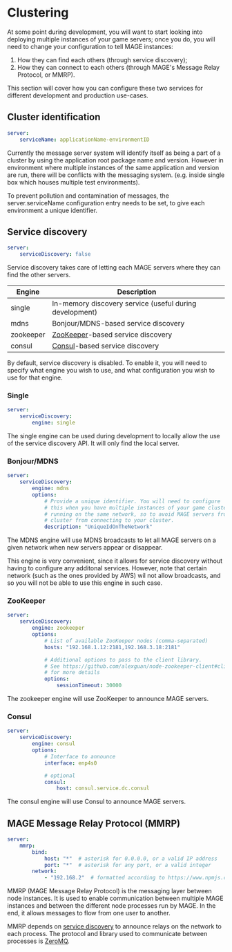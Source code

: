 # Clustering

At some point during development, you will want to start looking into
deploying multiple instances of your game servers; once you do, you will need
to change your configuration to tell MAGE instances:

  1. How they can find each others (through service discovery);
  2. How they can connect to each others (through MAGE's Message Relay Protocol, or MMRP).

This section will cover how you can configure these two services for different
development and production use-cases.

## Cluster identification

```yaml
server:
    serviceName: applicationName-environmentID
```

Currently the message server system will identify itself as being a part of a cluster by using the application root package name and version. However in environment where multiple instances of the same application and version are run, there will be conflicts with the messaging system. (e.g. inside single box which houses multiple test environments).

To prevent pollution and contamination of messages, the server.serviceName configuration entry needs to be set, to give each environment a unique identifier.

## Service discovery

```yaml
server:
    serviceDiscovery: false
```

Service discovery takes care of letting each MAGE servers where they can find
the other servers.

| Engine               | Description                                                        |
| -------------------- | ------------------------------------------------------------------ |
| single               | In-memory discovery service (useful during development)            |
| mdns                 | Bonjour/MDNS-based service discovery                               |
| zookeeper            | [ZooKeeper](https://zookeeper.apache.org/)-based service discovery |
| consul               | [Consul](https://www.consul.io/)-based service discovery           |


By default, service discovery is disabled. To enable it, you will need
to specify what engine you wish to use, and what configuration you wish
to use for that engine.

### Single

```yaml
server:
    serviceDiscovery:
        engine: single
```

The single engine can be used during development to locally allow the use of the service
discovery API. It will only find the local server.

### Bonjour/MDNS

```yaml
server:
    serviceDiscovery:
        engine: mdns
        options:
            # Provide a unique identifier. You will need to configure
            # this when you have multiple instances of your game cluster
            # running on the same network, so to avoid MAGE servers from one
            # cluster from connecting to your cluster.
            description: "UniqueIdOnTheNetwork"
```

The MDNS engine will use MDNS broadcasts to let all MAGE servers on a given network
when new servers appear or disappear.

This engine is very convenient, since it allows for service discovery without having to
configure any additonal services. However, note that certain network (such as the ones
provided by AWS) wil not allow broadcasts, and so you will not be able to use this engine
in such case.

### ZooKeeper

```yaml
server:
    serviceDiscovery:
        engine: zookeeper
        options:
            # List of available ZooKeeper nodes (comma-separated)
            hosts: "192.168.1.12:2181,192.168.3.18:2181"

            # Additional options to pass to the client library.
            # See https://github.com/alexguan/node-zookeeper-client#client-createclientconnectionstring-options
            # for more details
            options:
                sessionTimeout: 30000
```

The zookeeper engine will use ZooKeeper to announce MAGE servers.

### Consul

```yaml
server:
    serviceDiscovery:
        engine: consul
        options:
            # Interface to announce
            interface: enp4s0

            # optional
            consul:
                host: consul.service.dc.consul
```

The consul engine will use Consul to announce MAGE servers.

## MAGE Message Relay Protocol (MMRP)

```yaml
server:
    mmrp:
        bind:
            host: "*"  # asterisk for 0.0.0.0, or a valid IP address
            port: "*"  # asterisk for any port, or a valid integer
        network:
            - "192.168.2"  # formatted according to https://www.npmjs.com/package/netmask
```

MMRP (MAGE Message Relay Protocol) is the messaging layer between node instances. It is used to enable communication between multiple MAGE instances and between the different node processes run by MAGE. In the end, it allows messages to flow from one user to another.

MMRP depends on [service discovery](./index.html#service-discovery)
to announce relays on the network to each process. The protocol and library
used to communicate between processes is [ZeroMQ](http://zeromq.org/).
